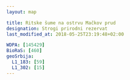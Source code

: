 ```yaml
---
layout: map

title: Ritske šume na ostrvu Mačkov prud
designation: Strogi prirodni rezervat
last_modified_at: 2018-05-25T23:19:48+02:00

WDPA: [145429]
BioRaS: [460]
geoSrbija:
  L1_183: [59]
  L1_302: [15]
---
```

